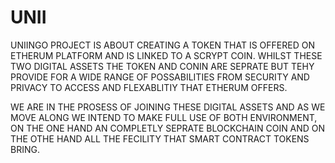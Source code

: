 # UNII

UNIINGO PROJECT IS ABOUT CREATING A TOKEN THAT IS OFFERED ON ETHERUM PLATFORM AND IS LINKED TO A SCRYPT COIN. WHILST THESE TWO DIGITAL ASSETS THE TOKEN AND CONIN ARE SEPRATE BUT TEHY PROVIDE FOR A WIDE RANGE OF POSSABILITIES FROM SECURITY AND PRIVACY TO ACCESS AND FLEXABLITIY THAT ETHERUM OFFERS.

WE ARE IN THE PROSESS OF JOINING THESE DIGITAL ASSETS AND AS WE MOVE ALONG WE INTEND TO MAKE FULL USE OF BOTH ENVIRONMENT, ON THE ONE HAND AN COMPLETLY SEPRATE BLOCKCHAIN COIN AND ON THE OTHE HAND ALL THE FECILITY THAT SMART CONTRACT TOKENS BRING.


